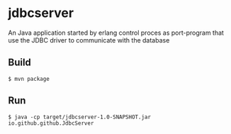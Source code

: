jdbcserver
=====

An Java application started by erlang control proces as port-program that use the JDBC driver to communicate with the database

Build
-----

    $ mvn package

Run
-----

    $ java -cp target/jdbcserver-1.0-SNAPSHOT.jar io.github.github.JdbcServer

